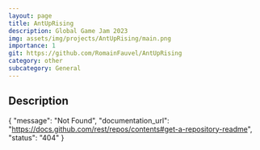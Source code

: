 ```yaml
---
layout: page
title: AntUpRising
description: Global Game Jam 2023
img: assets/img/projects/AntUpRising/main.png
importance: 1
git: https://github.com/RomainFauvel/AntUpRising
category: other
subcategory: General
---
```




## Description

{
  "message": "Not Found",
  "documentation_url": "https://docs.github.com/rest/repos/contents#get-a-repository-readme",
  "status": "404"
}

